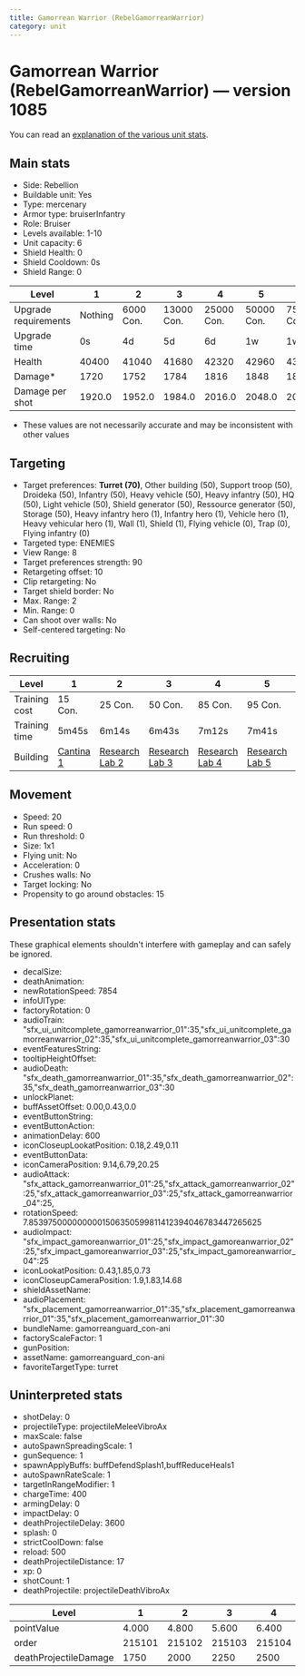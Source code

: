 ```yaml
---
title: Gamorrean Warrior (RebelGamorreanWarrior)
category: unit
---
```


# Gamorrean Warrior (RebelGamorreanWarrior) — version 1085

You can read an [explanation  of the various unit stats](unitexplained.md).

## Main stats

  * Side: Rebellion
  * Buildable unit: Yes
  * Type: mercenary
  * Armor type: bruiserInfantry
  * Role: Bruiser
  * Levels available: 1-10
  * Unit capacity: 6
  * Shield Health: 0
  * Shield Cooldown: 0s
  * Shield Range: 0

|Level               |1      |2        |3         |4         |5         |6         |7         |8          |9          |10         |
|--------------------|-------|---------|----------|----------|----------|----------|----------|-----------|-----------|-----------|
|Upgrade requirements|Nothing|6000 Con.|13000 Con.|25000 Con.|50000 Con.|75000 Con.|85000 Con.|135000 Con.|140000 Con.|190000 Con.|
|Upgrade time        |0s     |4d       |5d        |6d        |1w        |1w1d      |1w2d      |1w3d       |1w4d       |1w5d       |
|Health              |40400  |41040    |41680     |42320     |42960     |43600     |45520     |46800      |48080      |50000      |
|Damage*             |1720   |1752     |1784      |1816      |1848      |1880      |1976      |2040       |2104       |2200       |
|Damage per shot     |1920.0 |1952.0   |1984.0    |2016.0    |2048.0    |2080.0    |2176.0    |2240.0     |2304.0     |2400.0     |

* These values are not necessarily accurate and may be inconsistent with other values

## Targeting

  * Target preferences: **Turret (70)**, Other building (50), Support troop (50), Droideka (50), Infantry (50), Heavy vehicle (50), Heavy infantry (50), HQ (50), Light vehicle (50), Shield generator (50), Ressource generator (50), Storage (50), Heavy infantry hero (1), Infantry hero (1), Vehicle hero (1), Heavy vehicular hero (1), Wall (1), Shield (1), Flying vehicle (0), Trap (0), Flying infantry (0)
  * Targeted type: ENEMIES
  * View Range: 8
  * Target preferences strength: 90
  * Retargeting offset: 10
  * Clip retargeting: No
  * Target shield border: No
  * Max. Range: 2
  * Min. Range: 0
  * Can shoot over walls: No
  * Self-centered targeting: No

## Recruiting

|Level        |1                                       |2                                     |3                                     |4                                     |5                                     |6                                     |7                                     |8                                     |9                                     |10                                     |
|-------------|----------------------------------------|--------------------------------------|--------------------------------------|--------------------------------------|--------------------------------------|--------------------------------------|--------------------------------------|--------------------------------------|--------------------------------------|---------------------------------------|
|Training cost|15 Con.                                 |25 Con.                               |50 Con.                               |85 Con.                               |95 Con.                               |145 Con.                              |190 Con.                              |265 Con.                              |360 Con.                              |720 Con.                               |
|Training time|5m45s                                   |6m14s                                 |6m43s                                 |7m12s                                 |7m41s                                 |8m10s                                 |8m39s                                 |9m8s                                  |9m37s                                 |10m                                    |
|Building     |[Cantina 1](rebelContrabandCantina.html)|[Research Lab 2](rebelOffenseLab.html)|[Research Lab 3](rebelOffenseLab.html)|[Research Lab 4](rebelOffenseLab.html)|[Research Lab 5](rebelOffenseLab.html)|[Research Lab 6](rebelOffenseLab.html)|[Research Lab 7](rebelOffenseLab.html)|[Research Lab 8](rebelOffenseLab.html)|[Research Lab 9](rebelOffenseLab.html)|[Research Lab 10](rebelOffenseLab.html)|

## Movement

  * Speed: 20
  * Run speed: 0
  * Run threshold: 0
  * Size: 1x1
  * Flying unit: No
  * Acceleration: 0
  * Crushes walls: No
  * Target locking: No
  * Propensity to go around obstacles: 15

## Presentation stats

These graphical elements shouldn't interfere with gameplay and can safely be ignored.

  * decalSize: 
  * deathAnimation: 
  * newRotationSpeed: 7854
  * infoUIType: 
  * factoryRotation: 0
  * audioTrain: "sfx_ui_unitcomplete_gamorreanwarrior_01":35,"sfx_ui_unitcomplete_gamorreanwarrior_02":35,"sfx_ui_unitcomplete_gamorreanwarrior_03":30
  * eventFeaturesString: 
  * tooltipHeightOffset: 
  * audioDeath: "sfx_death_gamorreanwarrior_01":35,"sfx_death_gamorreanwarrior_02":35,"sfx_death_gamorreanwarrior_03":30
  * unlockPlanet: 
  * buffAssetOffset: 0.00,0.43,0.0
  * eventButtonString: 
  * eventButtonAction: 
  * animationDelay: 600
  * iconCloseupLookatPosition: 0.18,2.49,0.11
  * eventButtonData: 
  * iconCameraPosition: 9.14,6.79,20.25
  * audioAttack: "sfx_attack_gamorreanwarrior_01":25,"sfx_attack_gamorreanwarrior_02":25,"sfx_attack_gamorreanwarrior_03":25,"sfx_attack_gamorreanwarrior_04":25,
  * rotationSpeed: 7.8539750000000001506350599811412394046783447265625
  * audioImpact: "sfx_impact_gamoreanwarrior_01":25,"sfx_impact_gamoreanwarrior_02":25,"sfx_impact_gamoreanwarrior_03":25,"sfx_impact_gamoreanwarrior_04":25
  * iconLookatPosition: 0.43,1.85,0.73
  * iconCloseupCameraPosition: 1.9,1.83,14.68
  * shieldAssetName: 
  * audioPlacement: "sfx_placement_gamorreanwarrior_01":35,"sfx_placement_gamorreanwarrior_01":35,"sfx_placement_gamorreanwarrior_01":30
  * bundleName: gamorreanguard_con-ani
  * factoryScaleFactor: 1
  * gunPosition: 
  * assetName: gamorreanguard_con-ani
  * favoriteTargetType: turret

## Uninterpreted stats

  * shotDelay: 0
  * projectileType: projectileMeleeVibroAx
  * maxScale: false
  * autoSpawnSpreadingScale: 1
  * gunSequence: 1
  * spawnApplyBuffs: buffDefendSplash1,buffReduceHeals1
  * autoSpawnRateScale: 1
  * targetInRangeModifier: 1
  * chargeTime: 400
  * armingDelay: 0
  * impactDelay: 0
  * deathProjectileDelay: 3600
  * splash: 0
  * strictCoolDown: false
  * reload: 500
  * deathProjectileDistance: 17
  * xp: 0
  * shotCount: 1
  * deathProjectile: projectileDeathVibroAx

|Level                |1     |2     |3     |4     |5     |6     |7     |8     |9     |10    |
|---------------------|------|------|------|------|------|------|------|------|------|------|
|pointValue           |4.000 |4.800 |5.600 |6.400 |7.200 |8.000 |8.800 |9.600 |10.400|12.000|
|order                |215101|215102|215103|215104|215105|215106|215107|215108|215109|215110|
|deathProjectileDamage|1750  |2000  |2250  |2500  |2750  |3000  |3250  |3500  |3750  |4000  |

